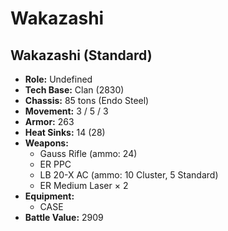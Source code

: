 # Wakazashi
## Wakazashi (Standard)
- **Role:** Undefined
- **Tech Base:** Clan (2830)
- **Chassis:** 85 tons (Endo Steel)
- **Movement:** 3 / 5 / 3
- **Armor:** 263
- **Heat Sinks:** 14 (28)
- **Weapons:**
  - Gauss Rifle (ammo: 24)
  - ER PPC
  - LB 20-X AC (ammo: 10 Cluster, 5 Standard)
  - ER Medium Laser × 2
- **Equipment:**
  - CASE
- **Battle Value:** 2909

